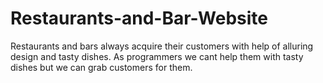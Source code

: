# Restaurants-and-Bar-Website
Restaurants and bars always acquire their customers with help of alluring design and tasty dishes. As programmers we cant help them with tasty dishes but we can grab customers for them.
